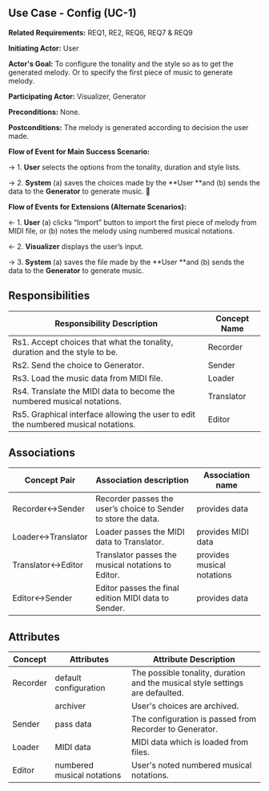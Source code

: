 ## Use Case - Config (UC-1)

**Related Requirements:** REQ1, RE2, REQ6, REQ7 & REQ9

**Initiating Actor:** User

**Actor's Goal:** To configure the tonality and the style so as to get the generated melody. Or to specify the first piece of music to generate melody.

**Participating Actor:** Visualizer, Generator

**Preconditions:** None.

**Postconditions:** The melody is generated according to decision the user made.

**Flow of Event for Main Success Scenario:**

→ 1. **User** selects the options from the tonality, duration and style lists.

→ 2. **System** (a) saves the choices made by the **User **and (b) sends the data to the **Generator** to generate music. 

**Flow of Events for Extensions (Alternate Scenarios):** 

← 1. **User** (a) clicks “Import” button to import the first piece of melody from MIDI file, or (b) notes the melody using numbered musical notations.

← 2. **Visualizer** displays the user’s input. 

→ 3. **System** (a) saves the file made by the **User **and (b) sends the data to the **Generator** to generate music. 

## Responsibilities

| Responsibility Description               | Concept Name |
| ---------------------------------------- | ------------ |
| Rs1. Accept choices that what the tonality, duration and the style to be. | Recorder     |
| Rs2.  Send the choice to Generator.      | Sender       |
| Rs3.  Load the music data from MIDI file. | Loader       |
| Rs4. Translate the MIDI data to become the numbered musical notations. | Translator   |
| Rs5.  Graphical interface allowing the user to edit the numbered musical notations. | Editor       |

## Associations

| Concept Pair      | Association description                  | Association name           |
| ----------------- | ---------------------------------------- | -------------------------- |
| Recorder↔Sender   | Recorder passes the user’s choice to Sender to store the data. | provides data              |
| Loader↔Translator | Loader passes the MIDI data to Translator. | provides MIDI data         |
| Translator↔Editor | Translator passes the musical notations to Editor. | provides musical notations |
| Editor↔Sender     | Editor passes the final edition MIDI data to Sender. | provides data              |

## Attributes

| Concept  | Attributes                 | Attribute Description                    |
| -------- | -------------------------- | ---------------------------------------- |
| Recorder | default configuration      | The possible tonality, duration and the musical style settings are defaulted. |
|          | archiver                   | User's choices are archived.             |
| Sender   | pass data                  | The configuration is passed from Recorder to Generator. |
| Loader   | MIDI data                  | MIDI data which is loaded from files.    |
| Editor   | numbered musical notations | User's noted numbered musical notations. |

